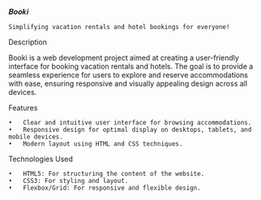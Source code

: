 𝑩𝒐𝒐𝒌𝒊

    Simplifying vacation rentals and hotel bookings for everyone!

Description

Booki is a web development project aimed at creating a user-friendly interface for booking vacation rentals and hotels. The goal is to provide a seamless experience for users to explore and reserve accommodations with ease, ensuring responsive and visually appealing design across all devices.

Features

	•	Clear and intuitive user interface for browsing accommodations.
	•	Responsive design for optimal display on desktops, tablets, and mobile devices.
	•	Modern layout using HTML and CSS techniques.

 Technologies Used

	•	HTML5: For structuring the content of the website.
	•	CSS3: For styling and layout.
	•	Flexbox/Grid: For responsive and flexible design.
